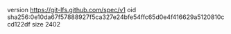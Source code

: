 version https://git-lfs.github.com/spec/v1
oid sha256:0e10da67f57888927f5ca327e24bfe54ffc65d0e4f416629a5120810ccd122df
size 2402
